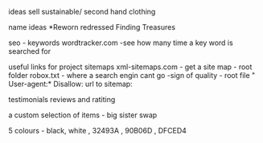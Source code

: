 ideas sell sustainable/ second hand clothing 

name ideas 
*Reworn
redressed
Finding Treasures


seo - keywords
wordtracker.com -see how many time a key word is searched for 

useful links for project 
sitemaps
xml-sitemaps.com - get a site map - root folder
robox.txt - where a search engin cant go -sign of quality - root file
" User-agent:*
Disallow: 
url to sitemap:

testimonials reviews and ratiting 

a custom selection of items - big sister swap 
 
 5 colours - black, white , 32493A , 90B06D , DFCED4